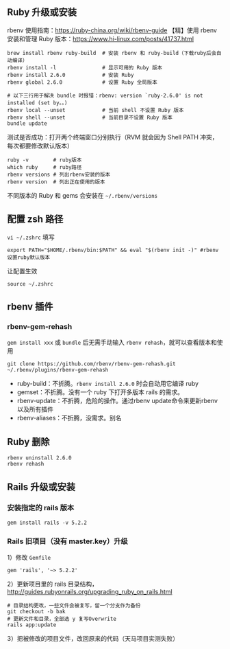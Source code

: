 ## Ruby 升级或安装
rbenv 使用指南：https://ruby-china.org/wiki/rbenv-guide
【精】使用 rbenv 安装和管理 Ruby 版本：https://www.hi-linux.com/posts/41737.html
```
brew install rbenv ruby-build  # 安装 rbenv 和 ruby-build（下载ruby后会自动编译）
rbenv install -l               # 显示可用的 Ruby 版本
rbenv install 2.6.0            # 安装 Ruby
rbenv global 2.6.0             # 设置 Ruby 全局版本

# 以下三行用于解决 bundle 时报错：rbenv: version `ruby-2.6.0' is not installed (set by。。)
rbenv local --unset            # 当前 shell 不设置 Ruby 版本
rbenv shell --unset            # 当前目录不设置 Ruby 版本
bundle update
```
测试是否成功：打开两个终端窗口分别执行（RVM 就会因为 Shell PATH 冲突，每次都要修改默认版本）
```
ruby -v        # ruby版本
which ruby     # ruby路径
rbenv versions # 列出rbenv安装的版本
rbenv version  # 列出正在使用的版本
```
不同版本的 Ruby 和 gems 会安装在 `~/.rbenv/versions`

## 配置 zsh 路径
`vi ~/.zshrc` 填写
```
export PATH="$HOME/.rbenv/bin:$PATH" && eval "$(rbenv init -)" #rbenv设置ruby默认版本
```
让配置生效
```
source ~/.zshrc
```
## rbenv 插件
### rbenv-gem-rehash
`gem install xxx` 或 `bundle` 后无需手动输入 `rbenv rehash`，就可以查看版本和使用
```
git clone https://github.com/rbenv/rbenv-gem-rehash.git ~/.rbenv/plugins/rbenv-gem-rehash
```
* ruby-build：不折腾。`rbenv install 2.6.0` 时会自动用它编译 ruby
* gemset：不折腾。没有一个 ruby 下打开多版本 rails 的需求。
* rbenv-update：不折腾，危险的操作。通过rbenv update命令来更新rbenv以及所有插件
* rbenv-aliases：不折腾，没需求。别名
## Ruby 删除
```
rbenv uninstall 2.6.0
rbenv rehash
```

## Rails 升级或安装
### 安装指定的 rails 版本
```
gem install rails -v 5.2.2
```
### Rails 旧项目（没有 master.key）升级
1）修改 `Gemfile`
```
gem 'rails', '~> 5.2.2'
```
2）更新项目里的 rails 目录结构， http://guides.rubyonrails.org/upgrading_ruby_on_rails.html
```
# 目录结构更改，一些文件会被复写，留一个分支作为备份
git checkout -b bak  
# 更新文件和目录，全部选 y 复写Overwrite
rails app:update
```
3）把被修改的项目文件，改回原来的代码（天马项目实测失败）